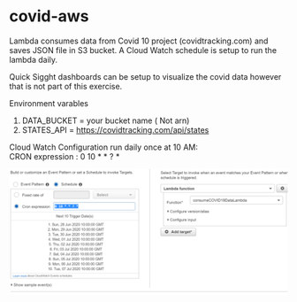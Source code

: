 # covid-aws

Lambda consumes data from Covid 10 project (covidtracking.com) and saves JSON file in S3 bucket.
A Cloud Watch schedule is setup to run the lambda daily. 

Quick Sigght dashboards can be setup to visualize the covid data however that is not part of this exercise. 

Environment varables 
1. DATA_BUCKET = your bucket name  ( Not arn) 
2. STATES_API = https://covidtracking.com/api/states

Cloud Watch Configuration run daily once at 10 AM: <br/>
CRON expression : 0 10 * * ? * 

<img src="https://github.com/nyalavarthi/covid-aws/blob/master/cw-schedule.PNG">
